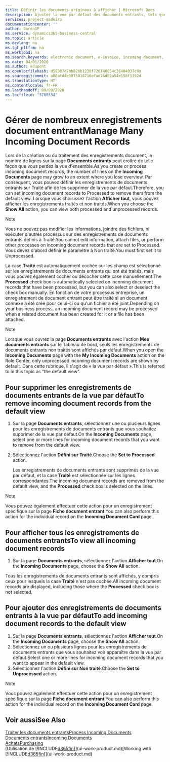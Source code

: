 ```yaml
---
title: Définir les documents originaux à afficher | Microsoft Docs
description: Ajustez la vue par défaut des documents entrants, tels que des factures électroniques, afin d'améliorer votre vue d'ensemble des enregistrements traités et non-traités.
services: project-madeira
documentationcenter: ''
author: SorenGP
ms.service: dynamics365-business-central
ms.topic: article
ms.devlang: na
ms.tgt_pltfrm: na
ms.workload: na
ms.search.keywords: electronic document, e-invoice, incoming document, OCR, ecommerce, document exchange, import invoice
ms.date: 04/01/2020
ms.author: edupont
ms.openlocfilehash: d59987e7bb826b1230f726f40854c36404037c9a
ms.sourcegitcommit: a80afd4e5075018716efad76d82a54e158f1392d
ms.translationtype: HT
ms.contentlocale: fr-FR
ms.lasthandoff: 09/09/2020
ms.locfileid: "3780534"
---
```

# <a name="manage-many-incoming-document-records"></a><span data-ttu-id="ab8d4-103">Gérer de nombreux enregistrements document entrant</span><span class="sxs-lookup"><span data-stu-id="ab8d4-103">Manage Many Incoming Document Records</span></span>
<span data-ttu-id="ab8d4-104">Lors de la création ou du traitement des enregistrements document, le nombre de lignes sur la page **Documents entrants** peut croître de telle façon que vous perdez la vue d'ensemble.</span><span class="sxs-lookup"><span data-stu-id="ab8d4-104">As you create or process incoming document records, the number of lines on the **Incoming Documents** page may grow to an extent where you lose overview.</span></span> <span data-ttu-id="ab8d4-105">Par conséquent, vous pouvez définir les enregistrements de documents entrants sur Traité afin de les supprimer de la vue par défaut.</span><span class="sxs-lookup"><span data-stu-id="ab8d4-105">Therefore, you can set incoming document records to Processed to remove them from the default view.</span></span> <span data-ttu-id="ab8d4-106">Lorsque vous choisissez l'action **Afficher tout**, vous pouvez afficher les enregistrements traités et non traités.</span><span class="sxs-lookup"><span data-stu-id="ab8d4-106">When you choose the **Show All** action, you can view both processed and unprocessed records.</span></span>

> [!NOTE]  
>   <span data-ttu-id="ab8d4-107">Vous ne pouvez pas modifier les informations, joindre des fichiers, ni exécuter d'autres processus sur des enregistrements de documents entrants définis à Traité.</span><span class="sxs-lookup"><span data-stu-id="ab8d4-107">You cannot edit information, attach files, or perform other processes on incoming document records that are set to Processed.</span></span> <span data-ttu-id="ab8d4-108">Vous devez d'abord définir le paramètre à Non traité.</span><span class="sxs-lookup"><span data-stu-id="ab8d4-108">You must first set it to Unprocessed.</span></span>

<span data-ttu-id="ab8d4-109">La case **Traité** est automatiquement cochée sur les champ est sélectionné sur les enregistrements de documents entrants qui ont été traités, mais vous pouvez également cocher ou décocher cette case manuellement.</span><span class="sxs-lookup"><span data-stu-id="ab8d4-109">The **Processed** check box is automatically selected on incoming document records that have been processed, but you can also select or deselect the check box manually.</span></span> <span data-ttu-id="ab8d4-110">En fonction de votre processus entreprise, un enregistrement de document entrant peut être traité si un document connexe a été créé pour celui-ci ou qu'un fichier a été joint.</span><span class="sxs-lookup"><span data-stu-id="ab8d4-110">Depending on your business process, an incoming document record may be processed when a related document has been created for it or a file has been attached.</span></span>

> [!NOTE]  
>   <span data-ttu-id="ab8d4-111">Lorsque vous ouvrez la page **Documents entrants** avec l'action **Mes documents entrants** sur le Tableau de bord, seuls les enregistrements de documents entrants non traités sont affichés par défaut.</span><span class="sxs-lookup"><span data-stu-id="ab8d4-111">When you open the **Incoming Documents** page with the **My Incoming Documents** action on the Role Center, only unprocessed incoming document records are shown by default.</span></span> <span data-ttu-id="ab8d4-112">Dans cette rubrique, il s'agit de « la vue par défaut ».</span><span class="sxs-lookup"><span data-stu-id="ab8d4-112">This is referred to in this topic as "the default view".</span></span>

## <a name="to-remove-incoming-document-records-from-the-default-view"></a><span data-ttu-id="ab8d4-113">Pour supprimer les enregistrements de documents entrants de la vue par défaut</span><span class="sxs-lookup"><span data-stu-id="ab8d4-113">To remove incoming document records from the default view</span></span>
1. <span data-ttu-id="ab8d4-114">Sur la page **Documents entrants**, sélectionnez une ou plusieurs lignes pour les enregistrements de documents entrants que vous souhaitez supprimer de la vue par défaut.</span><span class="sxs-lookup"><span data-stu-id="ab8d4-114">On the **Incoming Documents** page, select one or more lines for incoming document records that you want to remove from the default view.</span></span>
2. <span data-ttu-id="ab8d4-115">Sélectionnez l'action **Défini sur Traité**.</span><span class="sxs-lookup"><span data-stu-id="ab8d4-115">Choose the **Set to Processed** action.</span></span>

    <span data-ttu-id="ab8d4-116">Les enregistrements de documents entrants sont supprimés de la vue par défaut, et la case **Traité** est sélectionnée sur les lignes correspondantes.</span><span class="sxs-lookup"><span data-stu-id="ab8d4-116">The incoming document records are removed from the default view, and the **Processed** check box is selected on the lines.</span></span>

> [!NOTE]  
>   <span data-ttu-id="ab8d4-117">Vous pouvez également effectuer cette action pour un enregistrement spécifique sur la page **Fiche document entrant**.</span><span class="sxs-lookup"><span data-stu-id="ab8d4-117">You can also perform this action for the individual record on the **Incoming Document Card** page.</span></span>

## <a name="to-view-all-incoming-document-records"></a><span data-ttu-id="ab8d4-118">Pour afficher tous les enregistrements de documents entrants</span><span class="sxs-lookup"><span data-stu-id="ab8d4-118">To view all incoming document records</span></span>
1. <span data-ttu-id="ab8d4-119">Sur la page **Documents entrants**, sélectionnez l'action **Afficher tout**.</span><span class="sxs-lookup"><span data-stu-id="ab8d4-119">On the **Incoming Documents** page, choose the **Show All** action.</span></span>

<span data-ttu-id="ab8d4-120">Tous les enregistrements de documents entrants sont affichés, y compris ceux pour lesquels la case **Traité** n'est pas cochée.</span><span class="sxs-lookup"><span data-stu-id="ab8d4-120">All incoming document records are displayed, including those where the **Processed** check box is not selected.</span></span>

## <a name="to-add-incoming-document-records-to-the-default-view"></a><span data-ttu-id="ab8d4-121">Pour ajouter des enregistrements de documents entrants à la vue par défaut</span><span class="sxs-lookup"><span data-stu-id="ab8d4-121">To add incoming document records to the default view</span></span>
1. <span data-ttu-id="ab8d4-122">Sur la page **Documents entrants**, sélectionnez l'action **Afficher tout**.</span><span class="sxs-lookup"><span data-stu-id="ab8d4-122">On the **Incoming Documents** page, choose the **Show All** action.</span></span>
2. <span data-ttu-id="ab8d4-123">Sélectionnez un ou plusieurs lignes pour les enregistrements de documents entrants que vous souhaitez voir apparaître dans la vue par défaut.</span><span class="sxs-lookup"><span data-stu-id="ab8d4-123">Select one or more lines for incoming document records that you want to appear in the default view.</span></span>
3. <span data-ttu-id="ab8d4-124">Sélectionnez l'action **Défini sur Non traité**.</span><span class="sxs-lookup"><span data-stu-id="ab8d4-124">Choose the **Set to Unprocessed** action.</span></span>  

> [!NOTE]  
>   <span data-ttu-id="ab8d4-125">Vous pouvez également effectuer cette action pour un enregistrement spécifique sur la page **Fiche document entrant**.</span><span class="sxs-lookup"><span data-stu-id="ab8d4-125">You can also perform this action for the individual record on the **Incoming Document Card** page.</span></span>

## <a name="see-also"></a><span data-ttu-id="ab8d4-126">Voir aussi</span><span class="sxs-lookup"><span data-stu-id="ab8d4-126">See Also</span></span>
[<span data-ttu-id="ab8d4-127">Traiter les documents entrants</span><span class="sxs-lookup"><span data-stu-id="ab8d4-127">Process Incoming Documents</span></span>](across-process-income-documents.md)  
[<span data-ttu-id="ab8d4-128">Documents entrants</span><span class="sxs-lookup"><span data-stu-id="ab8d4-128">Incoming Documents</span></span>](across-income-documents.md)  
[<span data-ttu-id="ab8d4-129">Achats</span><span class="sxs-lookup"><span data-stu-id="ab8d4-129">Purchasing</span></span>](purchasing-manage-purchasing.md)  
<span data-ttu-id="ab8d4-130">[Utilisation de [!INCLUDE[d365fin](includes/d365fin_md.md)]](ui-work-product.md)</span><span class="sxs-lookup"><span data-stu-id="ab8d4-130">[Working with [!INCLUDE[d365fin](includes/d365fin_md.md)]](ui-work-product.md)</span></span>
